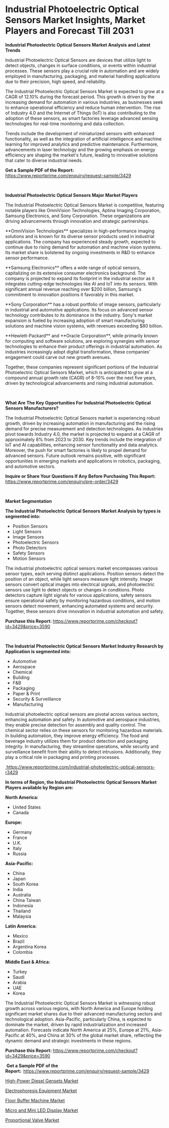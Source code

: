 <p><h1>Industrial Photoelectric Optical Sensors Market Insights, Market Players and Forecast Till 2031</h1></p><p><strong>Industrial Photoelectric Optical Sensors Market Analysis and Latest Trends</strong></p>
<p><p>Industrial Photoelectric Optical Sensors are devices that utilize light to detect objects, changes in surface conditions, or events within industrial processes. These sensors play a crucial role in automation and are widely employed in manufacturing, packaging, and material handling applications due to their precision, high speed, and reliability.</p><p>The Industrial Photoelectric Optical Sensors Market is expected to grow at a CAGR of 12.10% during the forecast period. This growth is driven by the increasing demand for automation in various industries, as businesses seek to enhance operational efficiency and reduce human intervention. The rise of Industry 4.0 and the Internet of Things (IoT) is also contributing to the adoption of these sensors, as smart factories leverage advanced sensing technologies for real-time monitoring and data collection.</p><p>Trends include the development of miniaturized sensors with enhanced functionality, as well as the integration of artificial intelligence and machine learning for improved analytics and predictive maintenance. Furthermore, advancements in laser technology and the growing emphasis on energy efficiency are shaping the market's future, leading to innovative solutions that cater to diverse industrial needs.</p></p>
<p><strong>Get a Sample PDF of the Report:&nbsp;</strong> <a href="https://www.reportprime.com/enquiry/request-sample/3429">https://www.reportprime.com/enquiry/request-sample/3429</a></p>
<p>&nbsp;</p>
<p><strong>Industrial Photoelectric Optical Sensors Major Market Players</strong></p>
<p><p>The Industrial Photoelectric Optical Sensors Market is competitive, featuring notable players like OmniVision Technologies, Aptina Imaging Corporation, Samsung Electronics, and Sony Corporation. These organizations are driving advancements through innovation and strategic partnerships. </p><p>**OmniVision Technologies** specializes in high-performance imaging solutions and is known for its diverse sensor products used in industrial applications. The company has experienced steady growth, expected to continue due to rising demand for automation and machine vision systems. Its market share is bolstered by ongoing investments in R&D to enhance sensor performance.</p><p>**Samsung Electronics** offers a wide range of optical sensors, capitalizing on its extensive consumer electronics background. The company is projected to expand its footprint in the industrial sector as it integrates cutting-edge technologies like AI and IoT into its sensors. With significant annual revenue reaching over $200 billion, Samsung's commitment to innovation positions it favorably in this market.</p><p>**Sony Corporation** has a robust portfolio of image sensors, particularly in industrial and automotive applications. Its focus on advanced sensor technology contributes to its dominance in the industry. Sony's market expansion is fueled by increasing adoption of smart manufacturing solutions and machine vision systems, with revenues exceeding $80 billion.</p><p>**Hewlett-Packard** and **Oracle Corporation**, while primarily known for computing and software solutions, are exploring synergies with sensor technologies to enhance their product offerings in industrial automation. As industries increasingly adopt digital transformation, these companies' engagement could carve out new growth avenues.</p><p>Together, these companies represent significant portions of the Industrial Photoelectric Optical Sensors Market, which is anticipated to grow at a compound annual growth rate (CAGR) of 8-10% over the next five years, driven by technological advancements and rising industrial automation.</p></p>
<p>&nbsp;</p>
<p><strong>What Are The Key Opportunities For Industrial Photoelectric Optical Sensors Manufacturers?</strong></p>
<p><p>The Industrial Photoelectric Optical Sensors market is experiencing robust growth, driven by increasing automation in manufacturing and the rising demand for precise measurement and detection technologies. As industries pivot towards Industry 4.0, the market is projected to expand at a CAGR of approximately 8% from 2023 to 2030. Key trends include the integration of IoT and AI capabilities, enhancing sensor functionality and data analytics. Moreover, the push for smart factories is likely to propel demand for advanced sensors. Future outlook remains positive, with significant opportunities in emerging markets and applications in robotics, packaging, and automotive sectors.</p></p>
<p><strong>Inquire or Share Your Questions If Any Before Purchasing This Report:</strong> <a href="https://www.reportprime.com/enquiry/pre-order/3429">https://www.reportprime.com/enquiry/pre-order/3429</a></p>
<p>&nbsp;</p>
<p><strong>Market Segmentation</strong></p>
<p><strong>The Industrial Photoelectric Optical Sensors Market Analysis by types is segmented into:</strong></p>
<p><ul><li>Position Sensors</li><li>Light Sensors</li><li>Image Sensors</li><li>Photoelectric Sensors</li><li>Photo Detectors</li><li>Safety Sensors</li><li>Motion Sensors</li></ul></p>
<p><p>The industrial photoelectric optical sensors market encompasses various sensor types, each serving distinct applications. Position sensors detect the position of an object, while light sensors measure light intensity. Image sensors convert optical images into electrical signals, and photoelectric sensors use light to detect objects or changes in conditions. Photo detectors capture light signals for various applications, safety sensors ensure operational safety by monitoring hazardous conditions, and motion sensors detect movement, enhancing automated systems and security. Together, these sensors drive innovation in industrial automation and safety.</p></p>
<p><strong>Purchase this Report:&nbsp;</strong><a href="https://www.reportprime.com/checkout?id=3429&price=3590">https://www.reportprime.com/checkout?id=3429&price=3590</a></p>
<p>&nbsp;</p>
<p><strong>The Industrial Photoelectric Optical Sensors Market Industry Research by Application is segmented into:</strong></p>
<p><ul><li>Automotive</li><li>Aerospace</li><li>Chemical</li><li>Building</li><li>F&B</li><li>Packaging</li><li>Paper & Print</li><li>Security & Surveillance</li><li>Manufacturing</li></ul></p>
<p><p>Industrial photoelectric optical sensors are pivotal across various sectors, enhancing automation and safety. In automotive and aerospace industries, they enable precise detection for assembly and quality control. The chemical sector relies on these sensors for monitoring hazardous materials. In building automation, they improve energy efficiency. The food and beverage industry utilizes them for product detection and packaging integrity. In manufacturing, they streamline operations, while security and surveillance benefit from their ability to detect intrusions. Additionally, they play a critical role in packaging and printing processes.</p></p>
<p><a href="https://www.reportprime.com/industrial-photoelectric-optical-sensors-r3429">&nbsp;https://www.reportprime.com/industrial-photoelectric-optical-sensors-r3429</a></p>
<p><strong>In terms of Region, the Industrial Photoelectric Optical Sensors Market Players available by Region are:</strong></p>
<p>
    <p> <strong> North America: </strong>
        <ul>
            <li>United States</li>
            <li>Canada</li>
        </ul>
        </p> 
    <p> <strong> Europe: </strong>
        <ul>
            <li>Germany</li>
            <li>France</li>
            <li>U.K.</li>
            <li>Italy</li>
            <li>Russia</li>
        </ul>
        </p> 
    <p> <strong> Asia-Pacific: </strong>
        <ul>
            <li>China</li>
            <li>Japan</li>
            <li>South Korea</li>
            <li>India</li>
            <li>Australia</li>
            <li>China Taiwan</li>
            <li>Indonesia</li>
            <li>Thailand</li>
            <li>Malaysia</li>
        </ul>
        </p> 
    <p> <strong> Latin America: </strong>
        <ul>
            <li>Mexico</li>
            <li>Brazil</li>
            <li>Argentina Korea</li>
            <li>Colombia</li>
        </ul>
        </p> 
    <p> <strong> Middle East & Africa: </strong>
        <ul>
            <li>Turkey</li>
            <li>Saudi</li>
            <li>Arabia</li>
            <li>UAE</li>
            <li>Korea</li>
        </ul>
    </p>
    </p>
<p><p>The Industrial Photoelectric Optical Sensors Market is witnessing robust growth across various regions, with North America and Europe holding significant market shares due to their advanced manufacturing sectors and technological adoption. Asia-Pacific, particularly China, is expected to dominate the market, driven by rapid industrialization and increased automation. Forecasts indicate North America at 25%, Europe at 21%, Asia-Pacific at 40%, and China at 30% of the global market share, reflecting the dynamic demand and strategic investments in these regions.</p></p>
<p><strong>Purchase this Report: </strong><a href="https://www.reportprime.com/checkout?id=3429&price=3590">https://www.reportprime.com/checkout?id=3429&price=3590</a></p>
<p>&nbsp;<strong>Get a Sample PDF of the Report:&nbsp;&nbsp;</strong><a href="https://www.reportprime.com/enquiry/request-sample/3429">https://www.reportprime.com/enquiry/request-sample/3429</a></p>
<p><strong></strong></p>
<p><p><a href="https://issuu.com/reportprime-2/docs/high-power-diesel-gensets-market-si_43b1b9e0e28eb6">High-Power Diesel Gensets Market</a></p><p><a href="https://www.linkedin.com/pulse/what-influencing-future-electrophoresis-equipment-market-insights-h2chc?trackingId=ZjVOqsFzQDiTa7GXi%2BDQIw%3D%3D">Electrophoresis Equipment Market</a></p><p><a href="https://www.linkedin.com/pulse/floor-buffer-machine-market-overview-regional-outlook-competitive-kq7gc?trackingId=sYnseyk1QZatmXZ8Wn1X4g%3D%3D">Floor Buffer Machine Market</a></p><p><a href="https://issuu.com/reportprime-2/docs/micro-and-mini-led-display-market-s_4606f74ab2f4d4">Micro and Mini LED Display Market</a></p><p><a href="https://www.linkedin.com/pulse/global-proportional-valve-market-exploring-share-trends-future-nuz3c?trackingId=vA3c33d3TLyK0ns9jAK9HQ%3D%3D">Proportional Valve Market</a></p></p>